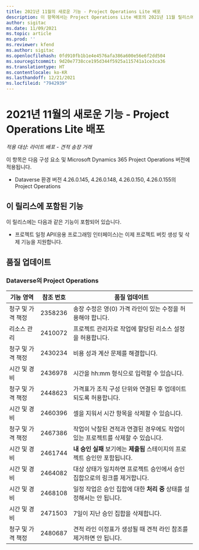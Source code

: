 ```yaml
---
title: 2021년 11월의 새로운 기능 - Project Operations Lite 배포
description: 이 항목에서는 Project Operations Lite 배포의 2021년 11월 릴리스에서 사용할 수 있는 품질 업데이트에 대한 정보를 제공합니다.
author: sigitac
ms.date: 11/09/2021
ms.topic: article
ms.prod: ''
ms.reviewer: kfend
ms.author: sigitac
ms.openlocfilehash: 0fd910fb1b1e4e4576afa386a600e56e6f2dd504
ms.sourcegitcommit: 9d20e7738cce195d344f5925a115741a1ce3ca36
ms.translationtype: HT
ms.contentlocale: ko-KR
ms.lasthandoff: 12/21/2021
ms.locfileid: "7942939"
---
```

# <a name="whats-new-november-2021---project-operations-lite-deployment"></a>2021년 11월의 새로운 기능 - Project Operations Lite 배포

_적용 대상: 라이트 배포 - 견적 송장 거래_

이 항목은 다음 구성 요소 및 Microsoft Dynamics 365 Project Operations 버전에 적용됩니다.

- Dataverse 환경 버전 4.26.0.145, 4.26.0.148, 4.26.0.150, 4.26.0.155의 Project Operations
  
## <a name="features-included-in-this-release"></a>이 릴리스에 포함된 기능

이 릴리스에는 다음과 같은 기능이 포함되어 있습니다.

- 프로젝트 일정 API(응용 프로그래밍 인터페이스)는 이제 프로젝트 버킷 생성 및 삭제 기능을 지원합니다.

## <a name="quality-updates"></a>품질 업데이트

### <a name="project-operations-in-dataverse"></a>Dataverse의 Project Operations

| 기능 영역 | 참조 번호 | 품질 업데이트 |
| --- | --- | --- |
| 청구 및 가격 책정 | 2358236 | 송장 수정은 영(0) 가격 라인이 있는 수정을 허용해야 합니다. |
| 리소스 관리 | 2410072 | 프로젝트 관리자로 작업에 할당된 리소스 설정을 허용합니다. |
| 청구 및 가격 책정 | 2430234 | 비용 성과 계산 문제를 해결합니다. |
| 시간 및 경비 | 2436978 | 시간을 hh:mm 형식으로 입력할 수 있습니다. |
| 청구 및 가격 책정 | 2448623 | 가격표가 조직 구성 단위와 연결된 후 업데이트되도록 허용합니다. |
| 시간 및 경비 | 2460396 | 셀을 지워서 시간 항목을 삭제할 수 있습니다. |
| 청구 및 가격 책정 | 2467386 | 작업이 낙찰된 견적과 연결된 경우에도 작업이 있는 프로젝트를 삭제할 수 있습니다. |
| 시간 및 경비 | 2461744 | **내 승인 실패** 보기에는 **제출됨** 스테이지의 프로젝트 승인만 포함됩니다. |
| 시간 및 경비 | 2464082 | 대상 상태가 일치하면 프로젝트 승인에서 승인 집합으로의 링크를 제거합니다. |
| 시간 및 경비 | 2468108 | 일정 작업은 승인 집합에 대한 **처리 중** 상태를 설정해서는 안 됩니다. |
| 시간 및 경비 | 2471503 | 7일이 지난 승인 집합을 삭제합니다. |
| 청구 및 가격 책정 | 2480687 | 견적 라인 이정표가 생성될 때 견적 라인 참조를 제거하면 안 됩니다. |
